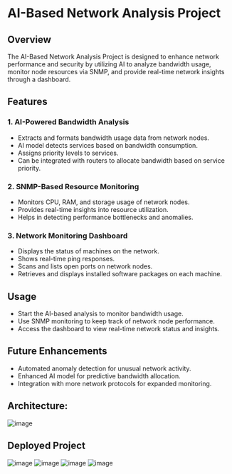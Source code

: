 # AI-Based Network Analysis Project

## Overview
The AI-Based Network Analysis Project is designed to enhance network performance and security by utilizing AI to analyze bandwidth usage, monitor node resources via SNMP, and provide real-time network insights through a dashboard.

## Features

### 1. AI-Powered Bandwidth Analysis
- Extracts and formats bandwidth usage data from network nodes.
- AI model detects services based on bandwidth consumption.
- Assigns priority levels to services.
- Can be integrated with routers to allocate bandwidth based on service priority.

### 2. SNMP-Based Resource Monitoring
- Monitors CPU, RAM, and storage usage of network nodes.
- Provides real-time insights into resource utilization.
- Helps in detecting performance bottlenecks and anomalies.

### 3. Network Monitoring Dashboard
- Displays the status of machines on the network.
- Shows real-time ping responses.
- Scans and lists open ports on network nodes.
- Retrieves and displays installed software packages on each machine.

## Usage
- Start the AI-based analysis to monitor bandwidth usage.
- Use SNMP monitoring to keep track of network node performance.
- Access the dashboard to view real-time network status and insights.

## Future Enhancements
- Automated anomaly detection for unusual network activity.
- Enhanced AI model for predictive bandwidth allocation.
- Integration with more network protocols for expanded monitoring.

## Architecture:
![image](https://github.com/user-attachments/assets/01331039-d36f-431d-a7e6-ac70f768c6c5)

## Deployed Project
![image](https://github.com/user-attachments/assets/7d8a404c-2ff8-4e7c-8e1c-73aa0614fe29)
![image](https://github.com/user-attachments/assets/7ed93802-1d3e-4dc1-85e5-e87061bad897)
![image](https://github.com/user-attachments/assets/388dd48f-e054-4bd2-a3de-71d76747289b)
![image](https://github.com/user-attachments/assets/a41d4d27-6111-4270-80d7-30b77580062f)





